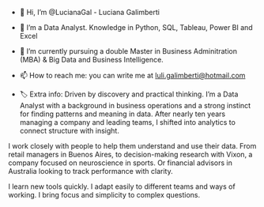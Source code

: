 - 👋 Hi, I’m @LucianaGal - Luciana Galimberti
  
- 👀 I’m a Data Analyst. Knowledge in Python, SQL, Tableau, Power BI and Excel
  
- 🌱 I’m currently pursuing a double Master in Business Adminitration (MBA) & Big Data and Business Intelligence.
  
- 📫 How to reach me: you can write me at luli.galimberti@hotmail.com
  
- 🏷 Extra info:
Driven by discovery and practical thinking. I’m a Data Analyst with a background in business operations and a strong instinct for finding patterns and meaning in data. After nearly ten years managing a company and leading teams, I shifted into analytics to connect structure with insight.

I work closely with people to help them understand and use their data. From retail managers in Buenos Aires, to decision-making research with Vixon, a company focused on neuroscience in sports. Or financial advisors in Australia looking to track performance with clarity.

I learn new tools quickly. I adapt easily to different teams and ways of working. I bring focus and simplicity to complex questions.
